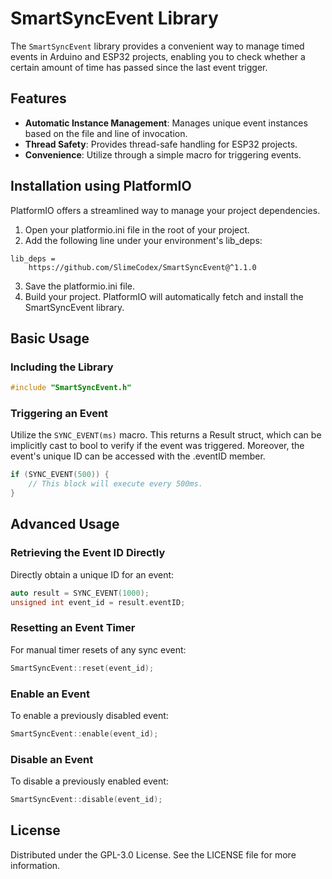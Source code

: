 # SmartSyncEvent Library

The `SmartSyncEvent` library provides a convenient way to manage timed events in Arduino and ESP32 projects, enabling you to check whether a certain amount of time has passed since the last event trigger.

## Features

- **Automatic Instance Management**: Manages unique event instances based on the file and line of invocation.
- **Thread Safety**: Provides thread-safe handling for ESP32 projects.
- **Convenience**: Utilize through a simple macro for triggering events.

## Installation using PlatformIO

PlatformIO offers a streamlined way to manage your project dependencies.

1. Open your platformio.ini file in the root of your project.
2. Add the following line under your environment's lib_deps:

```
lib_deps =
    https://github.com/SlimeCodex/SmartSyncEvent@^1.1.0
```

3. Save the platformio.ini file.
4. Build your project. PlatformIO will automatically fetch and install the SmartSyncEvent library.

## Basic Usage

### Including the Library

```cpp
#include "SmartSyncEvent.h"
```

### Triggering an Event

Utilize the `SYNC_EVENT(ms)` macro. This returns a Result struct, which can be implicitly cast to bool to verify if the event was triggered. Moreover, the event's unique ID can be accessed with the .eventID member.

```cpp
if (SYNC_EVENT(500)) {
    // This block will execute every 500ms.
}
```

## Advanced Usage

### Retrieving the Event ID Directly

Directly obtain a unique ID for an event:

```cpp
auto result = SYNC_EVENT(1000);
unsigned int event_id = result.eventID;
```

### Resetting an Event Timer

For manual timer resets of any sync event:

```cpp
SmartSyncEvent::reset(event_id);
```

### Enable an Event

To enable a previously disabled event:

```cpp
SmartSyncEvent::enable(event_id);
```

### Disable an Event

To disable a previously enabled event:

```cpp
SmartSyncEvent::disable(event_id);
```

## License

Distributed under the GPL-3.0 License. See the LICENSE file for more information.
